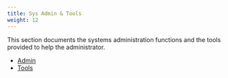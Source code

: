 ```yaml
---
title: Sys Admin & Tools
weight: 12
---
```


This section documents the systems administration functions and the tools provided to help the administrator.

* <a href="/cloud_vista/sysadmin/admin">Admin</a>
* <a href="/cloud_vista/sysadmin/tools">Tools</a>
